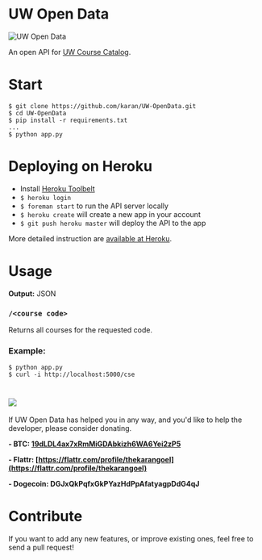 UW Open Data
============

![UW Open Data](https://raw.github.com/karan/UW-OpenData/master/UW.png)

An open API for [UW Course Catalog](http://www.washington.edu/students/crscat/).

Start
=====

	$ git clone https://github.com/karan/UW-OpenData.git
	$ cd UW-OpenData
    $ pip install -r requirements.txt
    ...
    $ python app.py

Deploying on Heroku
=======

- Install [Heroku Toolbelt](https://toolbelt.heroku.com/)
- `$ heroku login`
- `$ foreman start` to run the API server locally
- `$ heroku create` will create a new app in your account
- `$ git push heroku master` will deploy the API to the app

More detailed instruction are [available at Heroku](https://devcenter.heroku.com/articles/getting-started-with-python).

Usage
==========

**Output:** JSON

### `/<course code>`

Returns all courses for the requested code.

### Example:

    $ python app.py
    $ curl -i http://localhost:5000/cse


![](https://blockchain.info/Resources/buttons/donate_64.png)
=============

If UW Open Data has helped you in any way, and you'd like to help the developer, please consider donating.

**- BTC: [19dLDL4ax7xRmMiGDAbkizh6WA6Yei2zP5](http://i.imgur.com/bAQgKLN.png)**

**- Flattr: [https://flattr.com/profile/thekarangoel](https://flattr.com/profile/thekarangoel)**

**- Dogecoin: DGJxQkPqfxGkPYazHdPpAfatyagpDdG4qJ**

Contribute
========

If you want to add any new features, or improve existing ones, feel free to send a pull request!